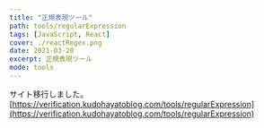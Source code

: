 ```yaml
---
title: "正規表現ツール"
path: tools/regularExpression
tags: [JavaScript, React]
cover: ./reactRegex.png
date: 2021-03-20
excerpt: 正規表現ツール
mode: tools
---
```


サイト移行しました。[https://verification.kudohayatoblog.com/tools/regularExpression](https://verification.kudohayatoblog.com/tools/regularExpression)